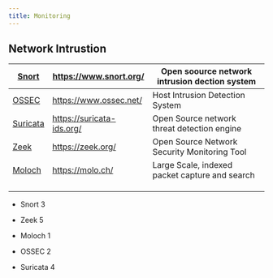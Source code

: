 ```yaml
---
title: Monitoring
---
```


Network Intrustion
------------------

| [Snort](https://www.snort.org/)       | https://www.snort.org/    | Open soource network intrusion dection system  |
|---------------------------------------|---------------------------|------------------------------------------------|
| [OSSEC](https://www.ossec.net/)       | https://www.ossec.net/    | Host Intrusion Detection System                |
| [Suricata](https://suricata-ids.org/) | https://suricata-ids.org/ | Open Source network threat detection engine    |
| [Zeek](https://zeek.org/)             | https://zeek.org/         | Open Source Network Security Monitoring Tool   |
| [Moloch](https://molo.ch/)            | https://molo.ch/          | Large Scale, indexed packet capture and search |
|                                       |                           |                                                |
|                                       |                           |                                                |
|                                       |                           |                                                |

-   Snort 3

-   Zeek 5

-   Moloch 1

-   OSSEC 2

-   Suricata 4
